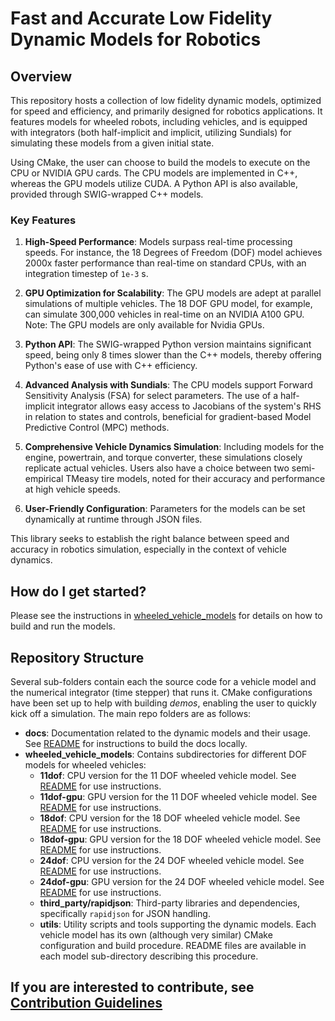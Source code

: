 # Fast and Accurate Low Fidelity Dynamic Models for Robotics

## Overview
This repository hosts a collection of low fidelity dynamic models, optimized for speed and efficiency, and primarily designed for robotics applications. It features models for wheeled robots, including vehicles, and is equipped with integrators (both half-implicit and implicit, utilizing Sundials) for simulating these models from a given initial state.

Using CMake, the user can choose to build the models to execute on the CPU or NVIDIA GPU cards. The CPU models are implemented in C++, whereas the GPU models utilize CUDA. A Python API is also available, provided through SWIG-wrapped C++ models.

### Key Features
1. **High-Speed Performance**: Models surpass real-time processing speeds. For instance, the 18 Degrees of Freedom (DOF) model achieves 2000x faster performance than real-time on standard CPUs, with an integration timestep of `1e-3` s.
   
2. **GPU Optimization for Scalability**: The GPU models are adept at parallel simulations of multiple vehicles. The 18 DOF GPU model, for example, can simulate 300,000 vehicles in real-time on an NVIDIA A100 GPU. Note: The GPU models are only available for Nvidia GPUs.

3. **Python API**: The SWIG-wrapped Python version maintains significant speed, being only 8 times slower than the C++ models, thereby offering Python's ease of use with C++ efficiency.

4. **Advanced Analysis with Sundials**: The CPU models support Forward Sensitivity Analysis (FSA) for select parameters. The use of a half-implicit integrator allows easy access to Jacobians of the system's RHS in relation to states and controls, beneficial for gradient-based Model Predictive Control (MPC) methods.

5. **Comprehensive Vehicle Dynamics Simulation**: Including models for the engine, powertrain, and torque converter, these simulations closely replicate actual vehicles. Users also have a choice between two semi-empirical TMeasy tire models, noted for their accuracy and performance at high vehicle speeds.

6. **User-Friendly Configuration**: Parameters for the models can be set dynamically at runtime through JSON files.

This library seeks to establish the right balance between speed and accuracy in robotics simulation, especially in the context of vehicle dynamics.

## How do I get started?
Please see the instructions in [wheeled_vehicle_models](./wheeled_vehicle_models/README.md) for details on how to build and run the models.

## Repository Structure

Several sub-folders contain each the source code for a vehicle model and the numerical integrator (time stepper) that runs it. CMake configurations have been set up to help with building _demos_, enabling the user to quickly kick off a simulation. The main repo folders are as follows:

- **docs**: Documentation related to the dynamic models and their usage. See [README](./docs/README.md) for instructions to build the docs locally.
- **wheeled_vehicle_models**: Contains subdirectories for different DOF models for wheeled vehicles:
  - **11dof**: CPU version for the 11 DOF wheeled vehicle model. See [README](./wheeled_vehicle_models/11dof/README.md) for use instructions.
  - **11dof-gpu**: GPU version for the 11 DOF wheeled vehicle model. See [README](./wheeled_vehicle_models/11dof-gpu/README.md) for use instructions.
  - **18dof**: CPU version for the 18 DOF wheeled vehicle model. See [README](./wheeled_vehicle_models/18dof/README.md) for use instructions.
  - **18dof-gpu**: GPU version for the 18 DOF wheeled vehicle model. See [README](./wheeled_vehicle_models/18dof-gpu/README.md) for use instructions.
  - **24dof**: CPU version for the 24 DOF wheeled vehicle model. See [README](./wheeled_vehicle_models/24dof/README.md) for use instructions.
  - **24dof-gpu**: GPU version for the 24 DOF wheeled vehicle model. See [README](./wheeled_vehicle_models/24dof-gpu/README.md) for use instructions.
  - **third_party/rapidjson**: Third-party libraries and dependencies, specifically `rapidjson` for JSON handling.
  - **utils**: Utility scripts and tools supporting the dynamic models.
Each vehicle model has its own (although very similar) CMake configuration and build procedure. README files are available in each model sub-directory describing this procedure. 


## If you are interested to contribute, see [Contribution Guidelines](docs/CONTRIBUTING.md)
